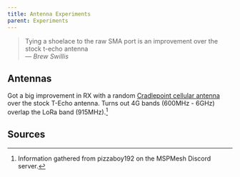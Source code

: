 ```yaml
---
title: Antenna Experiments
parent: Experiments
---
```

> Tying a shoelace to the raw SMA port is an improvement over the stock t-echo antenna  
> &mdash; <cite>Brew Swillis</cite>  
  
## Antennas
Got a big improvement in RX with a random [Cradlepoint cellular antenna](https://cradlepoint.com/product/antenna/cellular-antenna-600-mhz-6-ghz-sma-wht-145mm/) over the stock T-Echo antenna. Turns out 4G bands (600MHz - 6GHz) overlap the LoRa band (915MHz).[^pizzaboy192]  
  
## Sources
[^pizzaboy192]: Information gathered from pizzaboy192 on the MSPMesh Discord server.